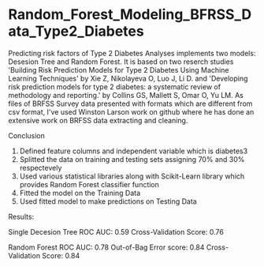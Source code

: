 # Random_Forest_Modeling_BFRSS_Data_Type2_Diabetes
Predicting risk factors of Type 2 Diabetes
Analyses implements two models: Desesion Tree and Random Forest. It is based on two reserch studies 'Building Risk Prediction Models for Type 2 Diabetes Using Machine Learning Techniques' by Xie Z, Nikolayeva O, Luo J, Li D. and 'Developing risk prediction models for type 2 diabetes: a systematic review of methodology and reporting.' by Collins GS, Mallett S, Omar O, Yu LM.
As files of BRFSS Survey data presented with formats which are different from csv format, I've used Winston Larson work on github where he has done an extensive work on BRFSS data extracting and cleaning.


Conclusion
1. Defined feature columns and independent variable which is diabetes3
2. Splitted the data on training and testing sets assigning 70% and 30% respectevely
3. Used various statistical libraries along with Scikit-Learn library which provides Random Forest classifier function
4. Fitted the model on the Training Data
5. Used fitted model to make predictions on Testing Data

Results: 

Single Decesion Tree
ROC AUC: 0.59
Cross-Validation Score: 0.76

Random Forest
ROC AUC: 0.78
Out-of-Bag Error score: 0.84
Cross-Validation Score: 0.84
